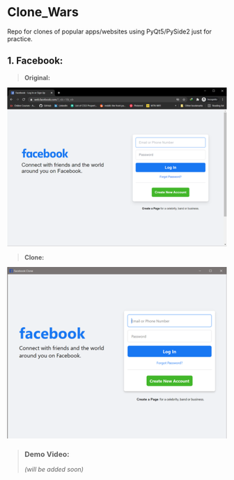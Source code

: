# Clone_Wars

Repo for clones of popular apps/websites using PyQt5/PySide2 just for practice.

## 1. Facebook:

>  **Original:**

  ![FB_actual](https://raw.githubusercontent.com/CHR-onicles/Clone_Wars/main/Facebook/Log_In_Page/screenshots/fb_site.png)
  
>    **Clone:**

  ![FB_actual](https://raw.githubusercontent.com/CHR-onicles/Clone_Wars/main/Facebook/Log_In_Page/screenshots/fb_clone.png)

> ### Demo Video:
> *(will be added soon)*
